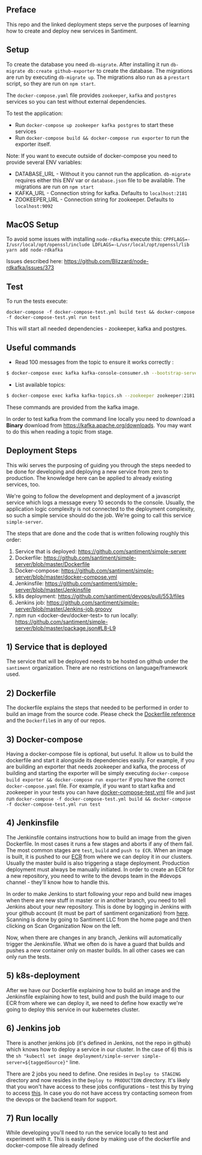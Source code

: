 ## Preface

This repo and the linked deployment steps serve the purposes of learning how to create and deploy new services in Santiment.

## Setup

To create the database you need `db-migrate`.
After installing it run `db-migrate db:create github-exporter` to create the database. The migrations are run by executing `db-migrate up`. The migrations also run as a `prestart` script, so they are run on `npm start`.

The `docker-compose.yaml` file provides `zookeeper`, `kafka` and `postgres` services so you can test without external dependencies.

To test the application:

- Run `docker-compose up zookeeper kafka postgres` to start these services
- Run `docker-compose build && docker-compose run exporter` to run the exporter itself.

Note: If you want to execute outside of docker-compose you need to provide several ENV variables:

- DATABASE_URL - Without it you cannot run the application. `db-migrate` requires either this ENV var or `database.json` file to be available. The migrations are run on `npm start`
- KAFKA_URL - Connection string for kafka. Defaults to `localhost:2181`
- ZOOKEEPER_URL - Connection string for zookeeper. Defaults to `localhost:9092`

## MacOS Setup

To avoid some issues with installing `node-rdkafka` execute this: `CPPFLAGS=-I/usr/local/opt/openssl/include LDFLAGS=-L/usr/local/opt/openssl/lib yarn add node-rdkafka`

Issues described here: https://github.com/Blizzard/node-rdkafka/issues/373

## Test

To run the tests execute:

```
docker-compose -f docker-compose-test.yml build test && docker-compose -f docker-compose-test.yml run test
```

This will start all needed dependencies - zookeeper, kafka and postgres.

## Useful commands

- Read 100 messages from the topic to ensure it works correctly :

```bash
$ docker-compose exec kafka kafka-console-consumer.sh --bootstrap-server localhost:9092 --from-beginning --topic github --max-messages 100
```

- List available topics:

```bash
$ docker-compose exec kafka kafka-topics.sh --zookeeper zookeeper:2181 --list
```

These commands are provided from the kafka image.

In order to test kafka from the command line locally you need to download a **Binary** download from https://kafka.apache.org/downloads.
You may want to do this when reading a topic from stage.

## Deployment Steps

This wiki serves the purposing of guiding you through the steps needed to be done for developing and deploying a new service from zero to production. The knowledge here can be applied to already existing services, too.

We're going to follow the development and deployment of a javascript service which logs a message every 10 seconds to the console. Usually, the application logic complexity is not connected to the deployment complexity, so such a simple service should do the job. We're going to call this service `simple-server`.

The steps that are done and the code that is written following roughly this order:

1) Service that is deployed: https://github.com/santiment/simple-server
2) Dockerfile: https://github.com/santiment/simple-server/blob/master/Dockerfile
3) Docker-compose: https://github.com/santiment/simple-server/blob/master/docker-compose.yml
4) Jenkinsfile: https://github.com/santiment/simple-server/blob/master/Jenkinsfile
5) k8s deployment: https://github.com/santiment/devops/pull/553/files
6) Jenkins job: https://github.com/santiment/simple-server/blob/master/Jenkins-job.groovy
7) npm run <docker-dev/docker-test> to run locally: https://github.com/santiment/simple-server/blob/master/package.json#L8-L9

## 1) Service that is deployed
The service that will be deployed needs to be hosted on github under the `santiment` organization. There are no restrictions on language/framework used.

## 2) Dockerfile
The dockerfile explains the steps that needed to be performed in order to build an image from the source code. Please check the [Dockerfile reference](https://docs.docker.com/engine/reference/builder/) and the `Dockerfile`s in any of our repos.

## 3) Docker-compose
Having a docker-compose file is optional, but useful. It allow us to build the dockerfile and start it alongside its dependencies easily. For example, if you are building an exporter that needs zookeeper and kafka, the process of building and starting the exporter will be simply executing `docker-compose build exporter && docker-compose run exporter` if you have the correct `docker-compose.yaml` file.
For example, if you want to start kafka and zookeeper in your tests you can have [docker-compose-test.yml](https://github.com/santiment/github-exporter/blob/master/docker-compose-test.yml) file and just run `docker-compose -f docker-compose-test.yml build && docker-compose -f docker-compose-test.yml run test`

## 4) Jenkinsfile
The Jenkinsfile contains instructions how to build an image from the given Dockerfile. In most cases it runs a few stages and aborts if any of them fail. The most common stages are `test`, `build` and `push to ECR`. When an image is built, it is pushed to our [ECR](https://aws.amazon.com/ecr/) from where we can deploy it in our clusters. Usually the master build is also triggering a stage deployment. Production deployment must always be manually initiated. In order to create an ECR for a new repository, you need to write to the devops team in the #devops channel - they'll know how to handle this.

In order to make Jenkins to start following your repo and build new images when there are new stuff in master or in another branch, you need to tell Jenkins about your new repository. This is done by logging in Jenkins with your github account (it must be part of santiment organization) from [here](https://jenkins.internal.santiment.net). Scanning is done by going to Santiment LLC from the home page and then clicking on Scan Organization Now on the left.

Now, when there are changes in any branch, Jenkins will automatically trigger the Jenkinsfile. What we often do is have a guard that builds and pushes a new container only on master builds. In all other cases we can only run the tests.

## 5) k8s-deployment
After we have our Dockerfile explaining how to build an image and the Jenkinsfile explaining how to test, build and push the build image to our ECR from where we can deploy it, we need to define how exactly we're going to deploy this service in our kubernetes cluster.

## 6) Jenkins job
There is another jenkins job (it's defined in Jenkins, not the repo in github) which knows how to deploy a service in our cluster. In the case of 6) this is the `sh "kubectl set image deployment/simple-server simple-server=${taggedSource}"` line.

There are 2 jobs you need to define. One resides in `Deploy to STAGING` directory and now resides in the `Deploy to PRODUCTION` directory. It's likely that you won't have access to these jobs configurations - test this by trying to access [this](https://jenkins.internal.santiment.net/job/Deploy%20to%20STAGING/job/Deploy%20golem-watcher%20to%20Staging/configure). In case you do not have access try contacting someon from the devops or the backend team for support.

## 7) Run locally
While developing you'll need to run the service locally to test and experiment with it. This is easily done by making use of the dockerfile and docker-compose file already defined
